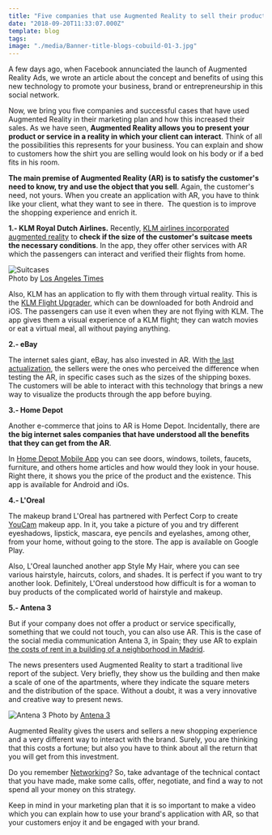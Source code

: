 ```yaml
---
title: "Five companies that use Augmented Reality to sell their products"
date: "2018-09-20T11:33:07.000Z"
template: blog
tags: 
image: "./media/Banner-title-blogs-cobuild-01-3.jpg"
---
```


A few days ago, when Facebook annunciated the launch of Augmented Reality Ads, we wrote an article about the concept and benefits of using this new technology to promote your business, brand or entrepreneurship in this social network.

Now, we bring you five companies and successful cases that have used Augmented Reality in their marketing plan and how this increased their sales. As we have seen, **Augmented Reality allows you to present your product or service in a reality in which your client can interact**. Think of all the possibilities this represents for your business. You can explain and show to customers how the shirt you are selling would look on his body or if a bed fits in his room. 

**The main premise of Augmented Reality (AR) is to satisfy the customer's need to know, try and use the object that you sell**. Again, the customer's need, not yours. When you create an application with AR, you have to think like your client, what they want to see in there.  The question is to improve the shopping experience and enrich it.   

**1.- KLM Royal Dutch Airlines.** Recently, [KLM airlines incorporated augmented reality](https://www.youtube.com/watch?v=LAvRIFN_hNc) to **check if the size of the customer's suitcase meets the necessary conditions**. In the app, they offer other services with AR which the passengers can interact and verified their flights from home.

![Suitcases](media/image3-asd4231sda.jpg)  
<credits>Photo by [Los Angeles Times](https://www.latimes.com/)</credits>

Also, KLM has an application to fly with them through virtual reality. This is the [KLM Flight Upgrader](https://www.youtube.com/watch?v=PwTFsXDmHx0), which can be downloaded for both Android and iOS. The passengers can use it even when they are not flying with KLM. The app gives them a visual experience of a KLM flight; they can watch movies or eat a virtual meal, all without paying anything.   

**2.- eBay** 

The internet sales giant, eBay, has also invested in AR. With [the last actualization](https://www.youtube.com/watch?v=7ezT7omejfk), the sellers were the ones who perceived the difference when testing the AR, in specific cases such as the sizes of the shipping boxes. The customers will be able to interact with this technology that brings a new way to visualize the products through the app before buying.   

**3.- Home Depot** 

Another e-commerce that joins to AR is Home Depot. Incidentally, there are **the big internet sales companies that have understood all the benefits that they can get from the AR**. 

In [Home Depot Mobile App](https://www.youtube.com/watch?v=yETvPdW9J4s) you can see doors, windows, toilets, faucets, furniture, and others home articles and how would they look in your house. Right there, it shows you the price of the product and the existence. This app is available for Android and iOs.   

**4.- L'Oreal** 

The makeup brand L'Oreal has partnered with Perfect Corp to create [YouCam](https://www.youtube.com/watch?v=6B5XBcSqdjU) makeup app. In it, you take a picture of you and try different eyeshadows, lipstick, mascara, eye pencils and eyelashes, among other, from your home, without going to the store. The app is available on Google Play.

Also, L'Oreal launched another app Style My Hair, where you can see various hairstyle, haircuts, colors, and shades. It is perfect if you want to try another look. Definitely, L'Oreal understood how difficult is for a woman to buy products of the complicated world of hairstyle and makeup. 

**5.- Antena 3** 

But if your company does not offer a product or service specifically, something that we could not touch, you can also use AR. This is the case of the social media communication Antena 3, in Spain; they use AR to explain [the costs of rent in a building of a neighborhood in Madrid](https://www.antena3.com/noticias/tecnologia/asi-ha-estrenado-antena-3-noticias-la-realidad-aumentada-en-su-informativo_201809075b9295630cf2a2488845ada3.html). 

The news presenters used Augmented Reality to start a traditional live report of the subject. Very briefly, they show us the building and then make a scale of one of the apartments, where they indicate the square meters and the distribution of the space. Without a doubt, it was a very innovative and creative way to present news.  

![Antena 3](media/unnamed-23221-1.jpg)
<credits>Photo by [Antena 3](https://www.antena3.com/)</credits>

Augmented Reality gives the users and sellers a new shopping experience and a very different way to interact with the brand. Surely, you are thinking that this costs a fortune; but also you have to think about all the return that you will get from this investment. 

Do you remember [Networking](https://cobuildlab.com/blog/networking-for-entrepreneurs-the-key-to-growth)? So, take advantage of the technical contact that you have made, make some calls, offer, negotiate, and find a way to not spend all your money on this strategy. 

Keep in mind in your marketing plan that it is so important to make a video which you can explain how to use your brand's application with AR, so that your customers enjoy it and be engaged with your brand.
